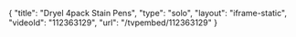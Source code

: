 {
    "title": "Dryel 4pack Stain Pens",
    "type": "solo",
    "layout": "iframe-static",
    "videoId": "112363129",
    "url": "\/tvpembed\/112363129"
}
